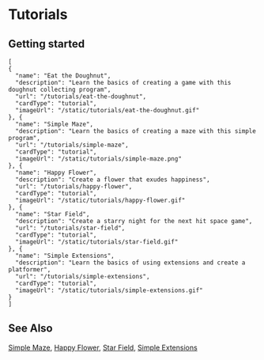 # Tutorials


## Getting started

```codecard
[
{
  "name": "Eat the Doughnut",
  "description": "Learn the basics of creating a game with this doughnut collecting program",
  "url": "/tutorials/eat-the-doughnut",
  "cardType": "tutorial",
  "imageUrl": "/static/tutorials/eat-the-doughnut.gif"
}, {
  "name": "Simple Maze",
  "description": "Learn the basics of creating a maze with this simple program",
  "url": "/tutorials/simple-maze",
  "cardType": "tutorial",
  "imageUrl": "/static/tutorials/simple-maze.png"
}, {
  "name": "Happy Flower",
  "description": "Create a flower that exudes happiness",
  "url": "/tutorials/happy-flower",
  "cardType": "tutorial",
  "imageUrl": "/static/tutorials/happy-flower.gif"
}, {
  "name": "Star Field",
  "description": "Create a starry night for the next hit space game",
  "url": "/tutorials/star-field",
  "cardType": "tutorial",
  "imageUrl": "/static/tutorials/star-field.gif"
}, {
  "name": "Simple Extensions",
  "description": "Learn the basics of using extensions and create a platformer",
  "url": "/tutorials/simple-extensions",
  "cardType": "tutorial",
  "imageUrl": "/static/tutorials/simple-extensions.gif"
}
]
```

## See Also

[Simple Maze](/tutorials/simple-maze),
[Happy Flower](/tutorials/happy-flower),
[Star Field](/tutorials/star-field),
[Simple Extensions](/tutorials/simple-extensions)
